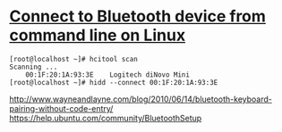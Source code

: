 # [Connect to Bluetooth device from command line on Linux](https://help.ubuntu.com/community/BluetoothSetup)


```
[root@localhost ~]# hcitool scan
Scanning ...
    00:1F:20:1A:93:3E    Logitech diNovo Mini
[root@localhost ~]# hidd --connect 00:1F:20:1A:93:3E
```

<http://www.wayneandlayne.com/blog/2010/06/14/bluetooth-keyboard-pairing-without-code-entry/>
<https://help.ubuntu.com/community/BluetoothSetup>
